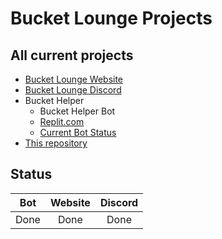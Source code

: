 # Bucket Lounge Projects

## All current projects

+ [Bucket Lounge Website](https://bucketlounge.tk)
+ [Bucket Lounge Discord](https://discord.gg/ZEPQCB68NZ "Discord")
+ Bucket Helper
  + Bucket Helper Bot
  + [Replit.com](https://unimportantkindheartedquerylanguage.henryschutterle.repl.co/ "replit.com")
  + [Current Bot Status](https://stats.uptimerobot.com/9A3yqHmG0O "UptimeRobot")
+ [This repository](https://github.com/Xefili/bucket-lounge)

## Status

Bot | Website | Discord
:---: | :---: | :---:
Done | Done | Done
